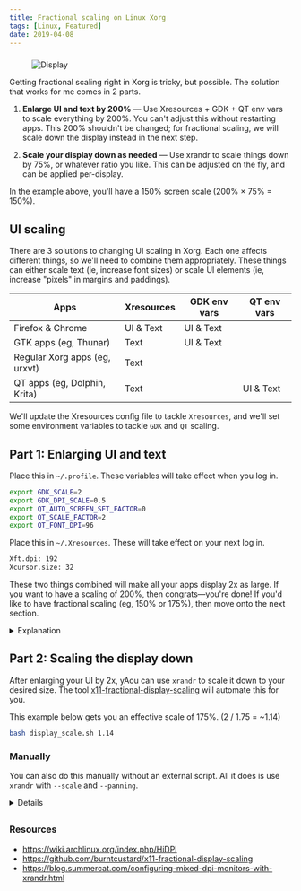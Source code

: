 ```yaml
---
title: Fractional scaling on Linux Xorg
tags: [Linux, Featured]
date: 2019-04-08
---
```


###

<!-- {.-literate-style} -->

<figure class='-no-pad'>
<img src='https://source.unsplash.com/NpZmRfdgNT8/600x600' alt='Display'>
</figure>

Getting fractional scaling right in Xorg is tricky, but possible. The solution
that works for me comes in 2 parts.

1. **Enlarge UI and text by 200%** &mdash; Use Xresources + GDK + QT env vars to
   scale everything by 200%. You can't adjust this without restarting apps. This
   200% shouldn't be changed; for fractional scaling, we will scale down the
   display instead in the next step.

2. **Scale your display down as needed** &mdash; Use xrandr to scale things down
   by 75%, or whatever ratio you like. This can be adjusted on the fly, and can
   be applied per-display.

In the example above, you'll have a 150% screen scale (200% &times; 75% = 150%).

## UI scaling

There are 3 solutions to changing UI scaling in Xorg. Each one affects different
things, so we'll need to combine them appropriately. These things can either
scale text (ie, increase font sizes) or scale UI elements (ie, increase "pixels"
in margins and paddings).

| Apps                          | Xresources | GDK env vars | QT env vars |
| ----------------------------- | ---------- | ------------ | ----------- |
| Firefox & Chrome              | UI & Text  | UI & Text    |             |
| GTK apps (eg, Thunar)         | Text       | UI & Text    |             |
| Regular Xorg apps (eg, urxvt) | Text       |              |             |
| QT apps (eg, Dolphin, Krita)  | Text       |              | UI & Text   |

<!-- {.-wide} -->

We'll update the Xresources config file to tackle `Xresources`,
and we'll set some environment variables to tackle `GDK` and `QT` scaling.

## Part 1: Enlarging UI and text

Place this in `~/.profile`. These variables will take effect when you log in.

```sh
export GDK_SCALE=2
export GDK_DPI_SCALE=0.5
export QT_AUTO_SCREEN_SET_FACTOR=0
export QT_SCALE_FACTOR=2
export QT_FONT_DPI=96
```

<!-- {.-wide} -->

Place this in `~/.Xresources`. These will take effect on your next log in.

```sh
Xft.dpi: 192
Xcursor.size: 32
```

<!-- {.-wide} -->

These two things combined will make all your apps display 2x as large. If you want to have a scaling of 200%, then congrats—you're done! If you'd like to have fractional scaling (eg, 150% or 175%), then move onto the next section.

<details>

<summary>Explanation</summary>

### Set Xresources scaling

Set `Xft.dpi` in your Xresources to scale up fonts in almost all Xorg apps.

```sh
Xft.dpi: 192
Xcursor.size: 32
```

- This scales fonts up by 2x. The default is 96dpi, so `192` is 2x that.

- This affects fonts only, not UI elements. It only scales fonts. In effect,
  apps (eg, Nautilus, Thunar) will look like they have huge text, but UI
  elements will not scale up.

- Firefox and Chromium will look okay with just this. UI elements will be scaled
  along just fine.

- If you do this on the fly (`echo "Xft.dpi: 192" | xrdb -merge -`), it will
  affect apps that will be started after that change.

### Set GDK scaling

Scale GTK apps using some environment variables.

```sh
export GDK_SCALE=2
export GDK_DPI_SCALE=0.5
```

This makes GTK apps look okay when combined with Xresources above.

- `GDK_SCALE` will enlarge both text and UI elements by 2x, effectively making
  text up 4x now when combined with Xresources above.

- `GDK_DPI_SCALE` will reduce text elements by 2x.

- Using `GDK_SCALE` alone, without the Xresources above or `GDK_DPI_SCALE`
  setting, will scale GDK apps properly. However, not GTK apps will be left
  behind, eg, urvxt.

### Set QT scaling

Scale QT apps using some environment variables.

```sh
export QT_AUTO_SCREEN_SET_FACTOR=0
export QT_SCALE_FACTOR=2
export QT_FONT_DPI=96
```

- This manually forces QT scaling by 2x. By setting `QT_AUTO_SCREEN_SET_FACTOR`,
  we disable QT's automatic DPI adjustments.

- This affects QT apps.

</details>

## Part 2: Scaling the display down

After enlarging your UI by 2x, yAou can use `xrandr` to scale it down to your desired size. The tool [x11-fractional-display-scaling](https://github.com/burntcustard/x11-fractional-display-scaling) will automate this for you.

This example below gets you an effective scale of 175%. (2 / 1.75 = ~1.14)

```sh
bash display_scale.sh 1.14
```

<!-- {.-wide} -->

### Manually

You can also do this manually without an external script. All it does is use `xrandr` with `--scale` and `--panning`.

<details>

We've scaled everything up by 2x, but you may want to show 1.75x instead. Use
`xrandr` to scale it down appropriately, even on a per-screen basis!

If we want an effective scale of 175%, we will have to set xrandr scale to
`1.14`, which is `2 / 1.75`. You can also set this on a per-output basis, so
each output would scale differenty.

```sh
scale="1.14"  # ie: 2.0 / 1.75

# The original resolution of your monitor
width=1920
height=1080

# The dimensions above, multiplied by $scale
panwidth="$(echo "scale=0; $width * $scale / 1" | bc)"
panheight="$(echo "scale=0; $height * $scale / 1" | bc)"

xrandr \
  --output eDP1 \
  --scale "${scale}x${scale}" \
  --panning "${panwidth}x${panheight}"
```

Here's an example of what that might be doing:

```sh
xrandr --output eDP1 --scale 2x2 --panning 2732x1536
```

</details>

##

### Resources

- https://wiki.archlinux.org/index.php/HiDPI
- https://github.com/burntcustard/x11-fractional-display-scaling
- https://blog.summercat.com/configuring-mixed-dpi-monitors-with-xrandr.html
